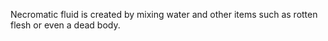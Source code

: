 Necromatic fluid is created by mixing water and other items such as rotten flesh or even a dead body.